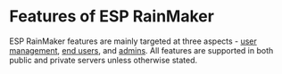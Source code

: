 # Features of ESP RainMaker

ESP RainMaker features are mainly targeted at three aspects - [user management](3.4.1.md), [end users](3.4.2.md), and [admins](3.4.3.md). All features are supported in both public and private servers unless otherwise stated.
